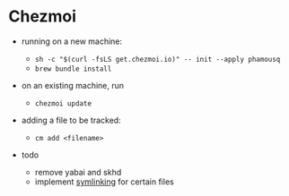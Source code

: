 # Chezmoi
- running on a new machine:
  - `sh -c "$(curl -fsLS get.chezmoi.io)" -- init --apply phamousq`
  - `brew bundle install`
- on an existing machine, run 
  - `chezmoi update`

- adding a file to be tracked:
  - `cm add <filename>`


- todo
  - remove yabai and skhd
  - implement [symlinking](https://www.chezmoi.io/user-guide/manage-different-types-of-file/#handle-configuration-files-which-are-externally-modified) for certain files